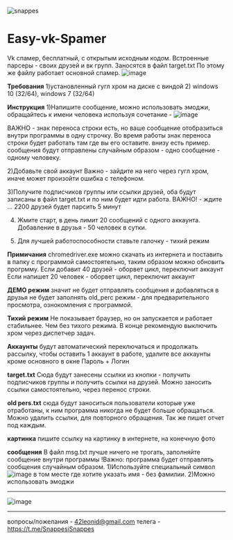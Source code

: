 ![snappes](https://user-images.githubusercontent.com/111605401/212009802-aaa40f36-9766-462b-8292-aa7d92296bd8.png)

# Easy-vk-Spamer
Vk спамер, бесплатный, с открытым исходным кодом.
Встроенные парсеры - своих друзей и вк групп.
Заносятся в файл target.txt
По этому же файлу работает основной спамер.
![image](https://user-images.githubusercontent.com/111605401/212009704-6738c7a4-8c17-412b-8d54-a1603e7992f6.png)


__Требования__ 
1)установленный гугл хром на диске с виндой
2) windows 10 (32/64), windows 7 (32/64)

__Инструкция__
1)Напишите сообщение, можно использовать эмоджи,
обращайтесь к имени человека используя сочетание -  ![image](https://user-images.githubusercontent.com/111605401/212139546-1c7928fd-958e-4570-92da-037b045f8c59.png)

ВАЖНО - знак переноса строки есть, но ваше сообщение отобразиться внутри
программы в одну строчку. Во время работы знак переноса строки будет работать
там где вы его оставите.
внизу есть пример.
сообщения будут отправлены случайным образом - одно сообщение - одному человеку.

2)Добавьте свой аккаунт
Важно - зайдите на него через гугл хром, иначе может произойти
ошибка с телефоном.

3)Получите подписчиков группы или ссылки друзей, оба будут записаны 
в файл target.txt и по ним будет идти работа.
ВАЖНО! - ждите ... 2200 друзей будет парсить 5 минут

4) Жмите старт, в день лимит 20 сообщений с одного аккаунта.
Добавление в друзья - 50 человек в сутки.

5) Для лучшей работоспособности ставьте галочку - тихий режим

__Примичания__
chromedriver.exe можно скачать из интернета 
и поставить в папку с программой самостоятельно, 
таким образом можно обновить прогрмму.
Если добавит 40 друзей - оборвет цикл, переключит аккаунт
Если напишет 20 человек - оборвет цикл, переключит аккаунт

__ДЕМО режим__
значит не будет отправлять сообщения и добавляться в друзья
не будет заполнять old_perc 
режим - для предварительного просмотра,
ознокомления с программой.

__Тихий режим__
Не показывает браузер, но он запускается и 
работает стабильнее. Чем без тихого режима.
В конце рекомендую выключить хром через диспетчер
задач.

__Аккаунты__
будут автоматический переключаться
и продолжать рассылку, чтобы 
оставить 1 аккаунт в работе, удалите
все аккаунты кроме основного в окне
Пароль + Логин

__target.txt__
Сюда будут занесены ссылки из кнопки - получить подписчиков группы
и получить ссылки на друзей.
Можно заносить ссылки самостоятельно, через перенос строки.

__old pers.txt__
сюда будут заноситься пользователи которые
уже отработаны, к ним программа никогда не будет
больше обращаться. Можно удалить ссылки, для повторного
обращения. Так же пишет отчет под каждым.

__картинка__
пишите ссылку на картинку в интернете, на конечную фото

__сообщения__
В файл msg.txt лучше ничего не трогать, заполняйте сообщение внутри программы
!Важно: программа будет отправлять сообщения случайным образом.
1)Используйте специальный символ ![image](https://user-images.githubusercontent.com/111605401/212140296-fa23e78d-fa8d-464a-9d57-ef290a804ac7.png)
 в том месте где хотите указать имя - без фамилии. 
2)Можно использовать эмоджи
__________


![image](https://user-images.githubusercontent.com/111605401/212139598-80e44bbf-7cd5-42e8-b68f-bcc6a06a3ff1.png)

__________
вопросы/пожелания - 42leonid@gmail.com
телега - https://t.me/SnappesiSnappes
